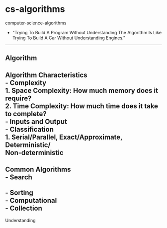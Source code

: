 # cs-algorithms
computer-science-algorithms
- "Trying To Build A Program Without Understanding The Algorithm Is Like
   Trying To Build A Car Without Understanding Engines."
-------------------------------------------------------------------------
Algorithm
-------------------------------------------------------------------------
Algorithm Characteristics<br/>
    - Complexity<br/>
          1. Space Complexity: How much memory does it require?<br/>
          2. Time Complexity: How much time does it take to complete?<br/>
    - Inputs and Output<br/>
    - Classification<br/>
          1. Serial/Parallel, Exact/Approximate, Deterministic/   
             Non-deterministic<br/>
-------------------------------------------------------------------------
Common Algorithms<br/>
    - Search<br/>   
    - Sorting<br/>
    - Computational<br/>
    - Collection<br/>
-------------------------------------------------------------------------
Understanding 